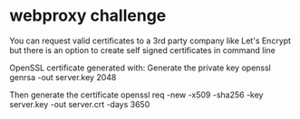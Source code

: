 # webproxy challenge

You can request valid certificates to a 3rd party company like Let's Encrypt but there is an option to create self signed certificates in command line

OpenSSL certificate generated with:
Generate the private key
openssl genrsa -out server.key 2048

Then generate the certificate
openssl req -new -x509 -sha256 -key server.key -out server.crt -days 3650

